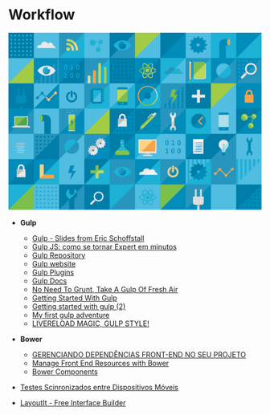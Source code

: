 # Workflow

![Worflow](img/workflow.png)

* **Gulp**
  * [Gulp - Slides from Eric Schoffstall](http://slid.es/contra/gulp)
  * [Gulp JS: como se tornar Expert em minutos](http://morethings.io/javascript/gulpjs-como-se-tornar-expert-em-minutos/)
  * [Gulp Repository](https://github.com/gulpjs/gulp)
  * [Gulp website](http://gulpjs.com/)
  * [Gulp Plugins](http://gratimax.github.io/search-gulp-plugins/)
  * [Gulp Docs](https://github.com/gulpjs/gulp/tree/master/docs)
  * [No Need To Grunt, Take A Gulp Of Fresh Air](http://travismaynard.com/writing/no-need-to-grunt-take-a-gulp-of-fresh-air)
  * [Getting Started With Gulp](http://travismaynard.com/writing/getting-started-with-gulp)
  * [Getting started with gulp (2)](http://markgoodyear.com/2014/01/getting-started-with-gulp/)
  * [My first gulp adventure](http://blog.ponyfoo.com/2014/01/27/my-first-gulp-adventure)
  * [LIVERELOAD MAGIC, GULP STYLE!](http://rhumaric.com/2014/01/livereload-magic-gulp-style/)

* **Bower**
  * [GERENCIANDO DEPENDÊNCIAS FRONT-END NO SEU PROJETO](http://www.vitorbritto.com.br/blog/gerenciando-dependencias-front-end-no-seu-projeto/)
  * [Manage Front End Resources with Bower](http://scotch.io/bar-talk/manage-front-end-resources-with-bower)
  * [Bower Components](http://bower.io/search/)

* [Testes Scinronizados entre Dispositivos Móveis](http://www.vitorbritto.com.br/blog/testes-sincronizados-entre-dispositivos-moveis/)
* [LayoutIt - Free Interface Builder](http://www.layoutit.com/)
  

